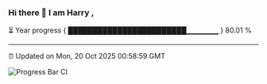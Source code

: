 ### Hi there 👋 I am Harry , 

⏳ Year progress { ████████████████████████▁▁▁▁▁▁ } 80.01 %

---

⏰ Updated on Mon, 20 Oct 2025 00:58:59 GMT

![Progress Bar CI](https://github.com/duykhang68/duykhang68/workflows/Progress%20Bar%20CI/badge.svg)
